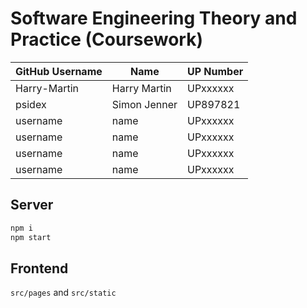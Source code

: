 # Software Engineering Theory and Practice (Coursework)

GitHub Username|Name|UP Number
-|-|-
Harry-Martin|Harry Martin|UPxxxxxx
psidex|Simon Jenner|UP897821
username|name|UPxxxxxx
username|name|UPxxxxxx
username|name|UPxxxxxx
username|name|UPxxxxxx

## Server

```bash
npm i
npm start
```

## Frontend

`src/pages` and `src/static`
